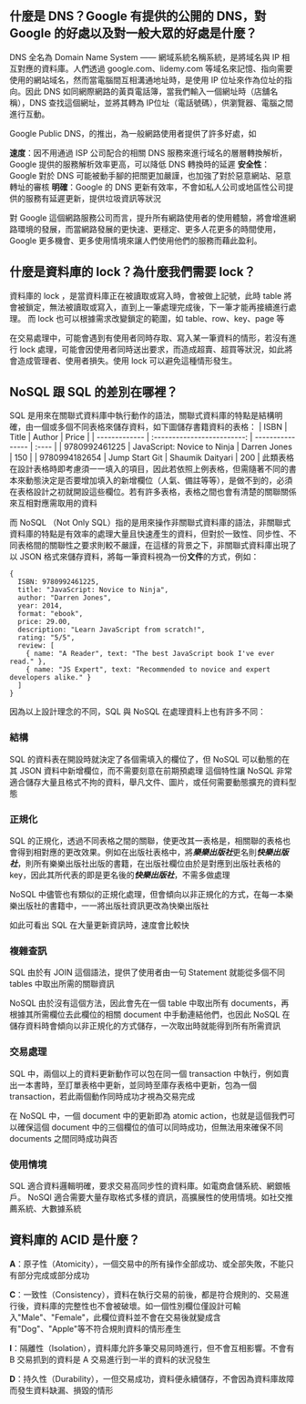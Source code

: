 ## 什麼是 DNS？Google 有提供的公開的 DNS，對 Google 的好處以及對一般大眾的好處是什麼？
DNS 全名為 Domain Name System —— 網域系統名稱系統，是將域名與 IP 相互對應的資料庫。人們透過 google.com、lidemy.com 等域名來記憶、指向需要使用的網站域名，然而當電腦間互相溝通地址時，是使用 IP 位址來作為位址的指向。因此 DNS 如同網際網路的黃頁電話簿，當我們輸入一個網址時（店舖名稱），DNS 查找這個網址，並將其轉為 IP位址（電話號碼），供瀏覽器、電腦之間進行互動。

Google Public DNS，的推出，為一般網路使用者提供了許多好處，如

**速度**：因不用通過 ISP 公司配合的相關 DNS 服務來進行域名的層層轉換解析，Google 提供的服務解析效率更高，可以降低 DNS 轉換時的延遲
**安全性**：Google 對於 DNS 可能被動手腳的把關更加嚴謹，也加強了對於惡意網站、惡意轉址的審核
**明確**：Google 的 DNS 更新有效率，不會如私人公司或地區性公司提供的服務有延遲更新，提供垃圾資訊等狀況

對 Google 這個網路服務公司而言，提升所有網路使用者的使用體驗，將會增進網路環境的發展，而當網路發展的更快速、更穩定、更多人花更多的時間使用，Google 更多機會、更多使用情境來讓人們使用他們的服務而藉此盈利。

## 什麼是資料庫的 lock？為什麼我們需要 lock？
資料庫的 lock ，是當資料庫正在被讀取或寫入時，會被做上記號，此時 table 將會被鎖定，無法被讀取或寫入，直到上一筆處理完成後，下一筆才能再接續進行處理。
而 lock 也可以根據需求改變鎖定的範圍，如 table、row、key、page 等

在交易處理中，可能會遇到有使用者同時存取、寫入某一筆資料的情形，若沒有進行 lock 處理，可能會因使用者同時送出要求，而造成超賣、超買等狀況，如此將會造成管理者、使用者損失。使用 lock 可以避免這種情形發生。

## NoSQL 跟 SQL 的差別在哪裡？
SQL 是用來在關聯式資料庫中執行動作的語法，關聯式資料庫的特點是結構明確，由一個或多個不同表格來儲存資料，如下圖儲存書籍資料的表格：
| ISBN          |            Title            | Author           | Price |
| ------------- | :-------------------------: | ---------------- | :---- |
| 9780992461225 | JavaScript: Novice to Ninja | Darren Jones     | 150   |
| 9780994182654 |       Jump Start Git        | Shaumik Daityari | 200   |
此類表格在設計表格時即考慮須一一填入的項目，因此若依照上例表格，但需隨著不同的書本來動態決定是否要增加填入的新增欄位（人氣、備註等等），是做不到的，必須在表格設計之初就開設這些欄位。若有許多表格，表格之間也會有清楚的關聯關係來互相對應需取用的資料

而 NoSQL （Not Only SQL）指的是用來操作非關聯式資料庫的語法，非關聯式資料庫的特點是有效率的處理大量且快速產生的資料，但對於一致性、同步性、不同表格間的關聯性之要求則較不嚴謹，在這樣的背景之下，非關聯式資料庫出現了以 JSON 格式來儲存資料，將每一筆資料視為一份**文件**的方式，例如：
```
{
  ISBN: 9780992461225,
  title: "JavaScript: Novice to Ninja",
  author: "Darren Jones",
  year: 2014,
  format: "ebook",
  price: 29.00,
  description: "Learn JavaScript from scratch!",
  rating: "5/5",
  review: [
    { name: "A Reader", text: "The best JavaScript book I've ever read." },
    { name: "JS Expert", text: "Recommended to novice and expert developers alike." }
  ]
}
```
因為以上設計理念的不同，SQL 與 NoSQL 在處理資料上也有許多不同：

### 結構 ###
SQL 的資料表在開設時就決定了各個需填入的欄位了，但 NoSQL 可以動態的在其 JSON 資料中新增欄位，而不需要刻意在前期預處理
這個特性讓 NoSQL 非常適合儲存大量且格式不拘的資料，舉凡文件、圖片，或任何需要動態擴充的資料型態

### 正規化 ###
SQL 的正規化，透過不同表格之間的關聯，使更改其一表格是，相關聯的表格也會得到相對應的更改效果。例如在出版社表格中，將***樂樂出版社***更名則***快樂出版社***，則所有樂樂出版社出版的書籍，在出版社欄位由於是對應到出版社表格的 key，因此其所代表的即是更名後的***快樂出版社***，不需多做處理

NoSQL 中儘管也有類似的正規化處理，但會傾向以非正規化的方式，在每一本樂樂出版社的書籍中，一一將出版社資訊更改為快樂出版社

如此可看出 SQL 在大量更新資訊時，速度會比較快

### 複雜查訊 ###
SQL 由於有 JOIN 這個語法，提供了使用者由一句 Statement 就能從多個不同 tables 中取出所需的關聯資訊

NoSQL 由於沒有這個方法，因此會先在一個 table 中取出所有 documents，再根據其所需欄位去此欄位的相關 document 中手動連結他們，也因此 NoSQL 在儲存資料時會傾向以非正規化的方式儲存，一次取出時就能得到所有所需資訊

### 交易處理 ###
SQL 中，兩個以上的資料更新動作可以包在同一個 transaction 中執行，例如賣出一本書時，至訂單表格中更新，並同時至庫存表格中更新，包為一個 transaction，若此兩個動作同時成功才視為交易完成

在 NoSQL 中，一個 document 中的更新即為 atomic action，也就是這個我們可以確保這個 document 中的三個欄位的值可以同時成功，但無法用來確保不同 documents 之間同時成功與否

### 使用情境 ###
SQL 適合資料邏輯明確，要求交易高同步性的資料庫。如電商倉儲系統、網銀帳戶。
NoSQl 適合需要大量存取格式多樣的資訊，高擴展性的使用情境。如社交推薦系統、大數據系統

## 資料庫的 ACID 是什麼？
**A**：原子性（Atomicity），一個交易中的所有操作全部成功、或全部失敗，不能只有部分完成或部分成功

**C**：一致性（Consistency），資料在執行交易的前後，都是符合規則的、交易進行後，資料庫的完整性也不會被破壞。如一個性別欄位僅設計可輸入"Male"、"Female"，此欄位資料並不會在交易後就變成含有"Dog"、"Apple"等不符合規則資料的情形產生

**I**：隔離性（Isolation），資料庫允許多筆交易同時進行，但不會互相影響。不會有 B 交易抓到的資料是 A 交易進行到一半的資料的狀況發生

**D**：持久性（Durability），一但交易成功，資料便永續儲存，不會因為資料庫故障而發生資料缺漏、損毀的情形